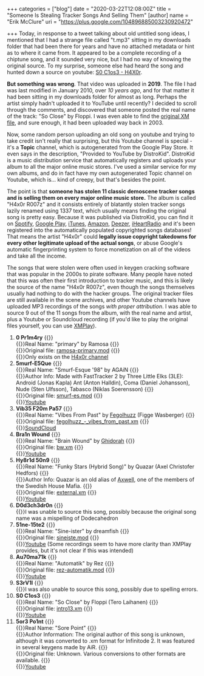 +++
categories = ["blog"]
date = "2020-03-22T12:08:00Z"
title = "Someone Is Stealing Tracker Songs And Selling Them"
[author]
name = "Erik McClure"
uri = "https://plus.google.com/104896885003230920472"

+++
Today, in response to a tweet talking about old untitled song ideas, I mentioned that I had a strange file called "t.mp3" sitting in my downloads folder that had been there for years and have no attached metadata or hint as to where it came from. It appeared to be a complete recording of a chiptune song, and it sounded very nice, but I had no way of knowing the original source. To my surprise, someone else had heard the song and hunted down a source on youtube: [S0 C1os3 - H4X0r](https://www.youtube.com/watch?v=6oVc6_2jb7E).

**But something was wrong**. That video was uploaded in **2019**. The file I had was last modified in January 2010, over *10 years ago*, and for that matter it had been sitting in my downloads folder for almost as long. Perhaps the artist simply hadn't uploaded it to YouTube until recently? I decided to scroll through the comments, and discovered that someone posted the real name of the track: "So Close" by Floppi. I was even able to find the [original XM file](https://modarchive.org/index.php?request=view_by_moduleid&query=46170), and sure enough, it had been uploaded way back in 2003.

Now, some random person uploading an old song on youtube and trying to take credit isn't really that surprising, but this Youtube channel is special - it's a **Topic** channel, which is autogenerated from the Google Play Store. It even says in the description, "Provided to YouTube by DistroKid". DistroKid is a music distribution service that automatically registers and uploads your album to all the major online music stores. I've used a similar service for my own albums, and do in fact have my own autogenerated Topic channel on Youtube, which is... kind of creepy, but that's besides the point.

The point is that **someone has stolen 11 classic demoscene tracker songs and is selling them on every major online music store.** The album is called "H4x0r R007z" and it consists entirely of blatantly stolen tracker songs lazily renamed using 1337 text, which usually means finding the original song is pretty easy. Because it was published via DistroKid, you can find it on [Spotify](https://open.spotify.com/album/5FX3bM1XqCMtWxmRl7F89K), [Google Play](https://play.google.com/music/preview/Bthmoz2r45ruexekqsvvrbto3au?play=1), [iTunes](https://music.apple.com/us/album/h4x0r-r007z-hacker-roots/1450759001), [Amazon](https://www.amazon.com/H4x0r-R007z-Hacker-Roots-H4X0r/dp/B07N675DCN), [Deezer](https://www.deezer.com/album/85630742?autoplay=true), [iHeartRadio](https://www.iheart.com/artist/H4X0r-32755715/albums/H4x0r+R007z+%28Hacker+Roots%29-68519698?autoplay=true) and it's been registered into the automatically populated copyrighted songs databases! That means the artist "H4x0r" could **legally issue copyright takedowns for every other legitimate upload of the actual songs**, or abuse Google's automatic fingerprinting system to force monetization on all of the videos and take all the income.

The songs that were stolen were often used in keygen cracking software that was popular in the 2000s to pirate software. Many people have noted that this was often their first introduction to tracker music, and this is likely the source of the name "H4x0r R007z", even though the songs themselves usually had nothing to do with the hacker groups. The original tracker files are still available in the scene archives, and other Youtube channels have uploaded MP3 recordings of the songs *with proper attribution*. I was able to source 9 out of the 11 songs from the album, with the real name and artist, plus a Youtube or Soundcloud recording (if you'd like to play the original files yourself, you can use [XMPlay](https://www.un4seen.com/)).

  1. **0 Pr1m4ry**
  {{<html>}}<br>{{</html>}}Real Name: "primary" by Ramosa
  {{<html>}}<br>{{</html>}}Original file: [ramosa-primary.mod](https://modarchive.org/index.php?request=view_by_moduleid&query=67555)
  {{<html>}}<br>{{</html>}}Only exists on the [H4x0r channel](https://www.youtube.com/watch?v=ogTHhDhWXm8)
  2. **5murf-E5Que**
  {{<html>}}<br>{{</html>}}Real Name: "Smurf-Esque '98" by AGAiN
  {{<html>}}<br>{{</html>}}Author Info: Made with FastTracker 2 by Three Little Elks (3LE): Android (Jonas Kapla)  Ant (Anton Halldin), Coma (Daniel Johansson), Nude (Sten Ulfsson), Tabasco (Niklas Soerensson)
  {{<html>}}<br>{{</html>}}Original file: [smurf-es.mod](https://modarchive.org/index.php?request=view_by_moduleid&query=66589)
  {{<html>}}<br>{{</html>}}[Youtube](https://www.youtube.com/watch?v=4Zc4ALM3Gww)
  3. **Vib35 F20m Pa57**
  {{<html>}}<br>{{</html>}}Real Name: "Vibes From Past" by [Fegolhuzz](https://soundcloud.com/fegolhuzz) (Figge Wasberger)
  {{<html>}}<br>{{</html>}}Original file: [fegolhuzz_-_vibes_from_past.xm](https://modarchive.org/index.php?request=view_by_moduleid&query=170642)
  {{<html>}}<br>{{</html>}}[SoundCloud](https://soundcloud.com/fegolhuzz/vibes-from-past)
  4. **Bra1n Wound**
  {{<html>}}<br>{{</html>}}Real Name: "Brain Wound" by [Ghidorah](https://modarchive.org/index.php?request=view_profile&query=68760)
  {{<html>}}<br>{{</html>}}Original file: [bw.xm](https://modarchive.org/index.php?request=view_by_moduleid&query=39531)
  {{<html>}}<br>{{</html>}}[Youtube](https://www.youtube.com/watch?v=JfPtcZO2TWo)
  5. **Hy8r1d 50n9**
  {{<html>}}<br>{{</html>}}Real Name: "Funky Stars (Hybrid Song)" by Quazar (Axel Christofer Hedfors)
  {{<html>}}<br>{{</html>}}Author Info: Quazar is an old alias of [Axwell](https://en.wikipedia.org/wiki/Axwell), one of the members of the Swedish House Mafia.
  {{<html>}}<br>{{</html>}}Original file: [external.xm](https://modarchive.org/index.php?request=view_by_moduleid&query=66187)
  {{<html>}}<br>{{</html>}}[Youtube](https://www.youtube.com/watch?v=8LiTxEUxSHU)
  6. **D0d3ch3dr0n**
  {{<html>}}<br>{{</html>}}I was unable to source this song, possibly because the original song name was a mispelling of Dodecahedron
  7. **51ne-15te2**
  {{<html>}}<br>{{</html>}}Real Name: "Sine-ister" by dreamfish
  {{<html>}}<br>{{</html>}}Original file: [sineiste.mod](https://modarchive.org/index.php?request=view_by_moduleid&query=67503)
  {{<html>}}<br>{{</html>}}[Youtube](https://www.youtube.com/watch?v=7x93cD6zvww) (Some recordings seem to have more clarity than XMPlay provides, but it's not clear if this was intended)
  8. **Au70ma71k**
  {{<html>}}<br>{{</html>}}Real Name: "Automatik" by Rez
  {{<html>}}<br>{{</html>}}Original file: [rez-automatik.mod](https://files.scene.org/view/music/artists/rez/rez-automatik.zip)
  {{<html>}}<br>{{</html>}}[Youtube](https://www.youtube.com/watch?v=h9yfqCDreDc)
  9. **S3rV1l**
  {{<html>}}<br>{{</html>}}I was also unable to source this song, possibly due to spelling errors.
  10. **S0 C1os3**
  {{<html>}}<br>{{</html>}}Real Name: "So Close" by Floppi (Tero Laihanen)
  {{<html>}}<br>{{</html>}}Original file: [intro13.xm](https://modarchive.org/index.php?request=view_by_moduleid&query=46170)
  {{<html>}}<br>{{</html>}}[Youtube](https://www.youtube.com/watch?v=R7mgXC7t8PA)
  11. **5or3 Po1nt**
  {{<html>}}<br>{{</html>}}Real Name: "Sore Point"
  {{<html>}}<br>{{</html>}}Author Information: The original author of this song is unknown, although it was converted to .xm format for Infinitode 2. It was featured in several keygens made by AiR.
  {{<html>}}<br>{{</html>}}Original file: Unknown. Various conversions to other formats are available.
  {{<html>}}<br>{{</html>}}[Youtube](https://www.youtube.com/watch?v=z8qmK3gTAf4)